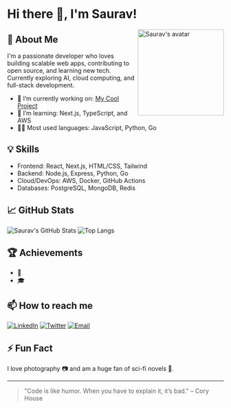 # Hi there 👋, I'm Saurav!

<img align="right" width="200" src="https://avatars.githubusercontent.com/u/your-github-id?v=4" alt="Saurav's avatar">

## 🚀 About Me
I'm a passionate developer who loves building scalable web apps, contributing to open source, and learning new tech.  
Currently exploring AI, cloud computing, and full-stack development.

- 🔭 I’m currently working on: [My Cool Project](https://github.com/sauravhhh/my-cool-project)
- 🌱 I’m learning: Next.js, TypeScript, and AWS
- 🧑‍💻 Most used languages: JavaScript, Python, Go

## 💡 Skills
- Frontend: React, Next.js, HTML/CSS, Tailwind
- Backend: Node.js, Express, Python, Go
- Cloud/DevOps: AWS, Docker, GitHub Actions
- Databases: PostgreSQL, MongoDB, Redis

## 📈 GitHub Stats
![Saurav's GitHub Stats](https://github-readme-stats.vercel.app/api?username=sauravhhh&show_icons=true&theme=radical)
![Top Langs](https://github-readme-stats.vercel.app/api/top-langs/?username=sauravhhh&layout=compact&theme=radical)

## 🏆 Achievements
- 🥇 
- 🎓 

## 📫 How to reach me
[![LinkedIn](https://img.shields.io/badge/-LinkedIn-blue?style=flat-square&logo=linkedin)](https://linkedin.com/in/sauravhhh)
[![Twitter](https://img.shields.io/badge/-Twitter-1da1f2?style=flat-square&logo=twitter)](https://twitter.com/sauravhhh)
[![Email](https://img.shields.io/badge/-Email-c14438?style=flat-square&logo=gmail&logoColor=white)](mailto:sauravhhh@gmail.com)

## ⚡ Fun Fact
I love photography 📷 and am a huge fan of sci-fi novels 🚀.

---

> "Code is like humor. When you have to explain it, it’s bad." – Cory House
